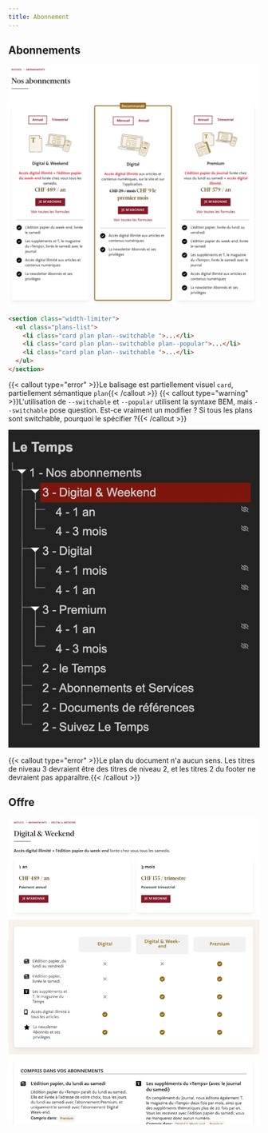 ```yaml
---
title: Abonnement
---
```


## Abonnements

![](desktop-index.png)

```html {filename="HTML"}
<section class="width-limiter">
  <ul class="plans-list">
    <li class="card plan plan--switchable ">...</li>
    <li class="card plan plan--switchable plan--popular">...</li>
    <li class="card plan plan--switchable ">...</li>
  </ul>
</section>
```
{{< callout type="error" >}}Le balisage est partiellement visuel `card`, partiellement sémantique `plan`{{< /callout >}}
{{< callout type="warning" >}}L'utilisation de `--switchable` et `--popular` utilisent la syntaxe BEM, mais `--switchable` pose question. Est-ce vraiment un modifier ? Si tous les plans sont switchable, pourquoi le spécifier ?{{< /callout >}}

![](headings.png)

{{< callout type="error" >}}Le plan du document n'a aucun sens. Les titres de niveau 3 devraient être des titres de niveau 2, et les titres 2 du footer ne devraient pas apparaître.{{< /callout >}}

## Offre

![](desktop-offre.png)